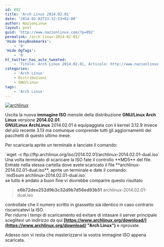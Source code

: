 ```yaml
---
id: 892
title: 'Arch Linux 2014.02.01'
date: '2014-02-02T23:32:53+02:00'
author: NazionLinux
layout: post
guid: 'http://www.nazionlinux.com/?p=892'
permalink: /arch-linux-2014-02-01/
'Hide SexyBookmarks':
    - '0'
'Hide OgTags':
    - '0'
hl_twitter_has_auto_tweeted:
    - 'Titolo: Arch Linux 2014.02.01, Articolo: http://www.nazionlinux.com/?p=892'
categories:
    - 'Arch Linux'
    - Distribuzioni
    - GNU/Linux
tags:
    - 'Arch Linux'
---
```


[![archlinux](https://i0.wp.com/farm8.staticflickr.com/7436/10243448844_00922de6d7_z.jpg?resize=640%2C512 "archlinux")](http://www.flickr.com/photos/12418137@N07/10243448844/ "archlinux")

Uscita la nuova **immagine ISO** mensile della distribuzione **GNU/Linux Arch Linux** versione **2014.02.01**.  
**GNU/Linux ArchLinux** 2014.02.01 è equipaggiata con il kernel 3.12.9 invece del più recente 3.13 ma comunque comprende tutti gli aggiornamenti dei pacchetti di questo ultimo mese.

Per scaricarla aprite un terminale e lanciate il comando:

<div class="wp-terminal">`wget -c ftp://ftp.archlinux.org/iso/2014.02.01/archlinux-2014.02.01-dual.iso`</div>Una volta terminato di scaricare la ISO fate il controllo **MD5** del file.  
Entrate nella stessa cartella dove avete scaricato il file **archlinux-2014.02.01-dual.iso**, aprite un terminale e date il comando:

<div class="wp-terminal">`md5sum archlinux-2014.02.01-dual.iso`</div>se tutto è andato a buon fine vi dovrebbe comparire questo risultato

> **e6b72dee252d9b3c32d9b7d56ed93b51** archlinux-2014.02.01-dual.iso

controllate che il numero scritto in grassetto sia identico in caso contrario riscaricatevi la ISO.  
Per ridurre i tempi di scaricamento ed evitare di intasare il server principale sceglitevi un indirizzo da qui **[https://www.archlinux.org/download/](https://www.archlinux.org/download/ "Arch Linux")** e riprovate.

Adesso non vi resta che masterizzarvi la vostra immagine ISO appena scaricata.